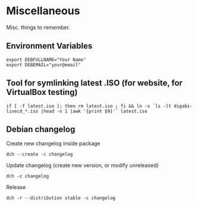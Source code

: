 Miscellaneous
===================================
Misc. things to remember.

## Environment Variables
    export DEBFULLNAME="Your Name"
    export DEBEMAIL="your@email"


## Tool for symlinking latest .ISO (for website, for VirtualBox testing)
    if [ -f latest.iso ]; then rm latest.iso ; fi && ln -s `ls -lt digabi-livecd_*.iso |head -n 1 |awk '{print $9}'` latest.iso

## Debian changelog
Create new changelog inside package

    dch --create -c changelog

Update changelog (create new version, or modify unreleased)

    dch -c changelog

Release

    dch -r --distribution stable -c changelog
